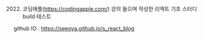
2022. 코딩애플(https://codingapple.com/) 강의 들으며 작성한 리액트 기초 스터디 build 테스트


github IO : https://seeoya.github.io/s_react_blog
